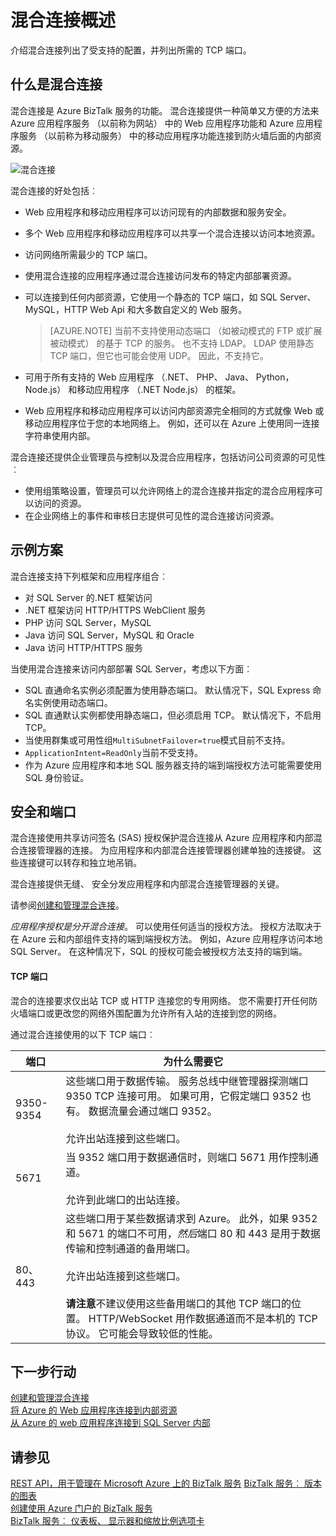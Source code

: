 <properties
    pageTitle="混合连接概述 |Microsoft Azure"
    description="了解如何混合连接、 安全、 TCP 端口和支持的配置。 MABS，WABS。"
    services="biztalk-services"
    documentationCenter=""
    authors="MandiOhlinger"
    manager="erikre"
    editor=""/>

<tags
    ms.service="biztalk-services"
    ms.workload="integration"
    ms.tgt_pltfrm="na"
    ms.devlang="na"
    ms.topic="get-started-article"
    ms.date="10/18/2016"
    ms.author="ccompy"/>


# <a name="hybrid-connections-overview"></a>混合连接概述
介绍混合连接列出了受支持的配置，并列出所需的 TCP 端口。


## <a name="what-is-a-hybrid-connection"></a>什么是混合连接

混合连接是 Azure BizTalk 服务的功能。 混合连接提供一种简单又方便的方法来 Azure 应用程序服务 （以前称为网站） 中的 Web 应用程序功能和 Azure 应用程序服务 （以前称为移动服务） 中的移动应用程序功能连接到防火墙后面的内部资源。

![混合连接][HCImage]

混合连接的好处包括︰

- Web 应用程序和移动应用程序可以访问现有的内部数据和服务安全。
- 多个 Web 应用程序和移动应用程序可以共享一个混合连接以访问本地资源。
- 访问网络所需最少的 TCP 端口。
- 使用混合连接的应用程序通过混合连接访问发布的特定内部部署资源。
- 可以连接到任何内部资源，它使用一个静态的 TCP 端口，如 SQL Server、 MySQL，HTTP Web Api 和大多数自定义的 Web 服务。

    > [AZURE.NOTE] 当前不支持使用动态端口 （如被动模式的 FTP 或扩展被动模式） 的基于 TCP 的服务。 也不支持 LDAP。 LDAP 使用静态 TCP 端口，但它也可能会使用 UDP。 因此，不支持它。

- 可用于所有支持的 Web 应用程序 （.NET、 PHP、 Java、 Python，Node.js） 和移动应用程序 （.NET Node.js） 的框架。
- Web 应用程序和移动应用程序可以访问内部资源完全相同的方式就像 Web 或移动应用程序位于您的本地网络上。 例如，还可以在 Azure 上使用同一连接字符串使用内部。


混合连接还提供企业管理员与控制以及混合应用程序，包括访问公司资源的可见性︰

- 使用组策略设置，管理员可以允许网络上的混合连接并指定的混合应用程序可以访问的资源。
- 在企业网络上的事件和审核日志提供可见性的混合连接访问资源。


## <a name="example-scenarios"></a>示例方案

混合连接支持下列框架和应用程序组合︰

- 对 SQL Server 的.NET 框架访问
- .NET 框架访问 HTTP/HTTPS WebClient 服务
- PHP 访问 SQL Server，MySQL
- Java 访问 SQL Server，MySQL 和 Oracle
- Java 访问 HTTP/HTTPS 服务

当使用混合连接来访问内部部署 SQL Server，考虑以下方面︰

- SQL 直通命名实例必须配置为使用静态端口。 默认情况下，SQL Express 命名实例使用动态端口。
- SQL 直通默认实例都使用静态端口，但必须启用 TCP。 默认情况下，不启用 TCP。
- 当使用群集或可用性组`MultiSubnetFailover=true`模式目前不支持。
- `ApplicationIntent=ReadOnly`当前不受支持。
- 作为 Azure 应用程序和本地 SQL 服务器支持的端到端授权方法可能需要使用 SQL 身份验证。


## <a name="security-and-ports"></a>安全和端口

混合连接使用共享访问签名 (SAS) 授权保护混合连接从 Azure 应用程序和内部混合连接管理器的连接。 为应用程序和内部混合连接管理器创建单独的连接键。 这些连接键可以转存和独立地吊销。

混合连接提供无缝、 安全分发应用程序和内部混合连接管理器的关键。

请参阅[创建和管理混合连接](integration-hybrid-connection-create-manage.md)。

*应用程序授权是分开混合连接*。 可以使用任何适当的授权方法。 授权方法取决于在 Azure 云和内部组件支持的端到端授权方法。 例如，Azure 应用程序访问本地 SQL Server。 在这种情况下，SQL 的授权可能会被授权方法支持的端到端。

#### <a name="tcp-ports"></a>TCP 端口
混合的连接要求仅出站 TCP 或 HTTP 连接您的专用网络。 您不需要打开任何防火墙端口或更改您的网络外围配置为允许所有入站的连接到您的网络。

通过混合连接使用的以下 TCP 端口︰

端口 | 为什么需要它
--- | ---
9350-9354 | 这些端口用于数据传输。 服务总线中继管理器探测端口 9350 TCP 连接可用。 如果可用，它假定端口 9352 也有。 数据流量会通过端口 9352。 <br/><br/>允许出站连接到这些端口。
5671 | 当 9352 端口用于数据通信时，则端口 5671 用作控制通道。 <br/><br/>允许到此端口的出站连接。
80、 443 | 这些端口用于某些数据请求到 Azure。 此外，如果 9352 和 5671 的端口不可用，*然后*端口 80 和 443 是用于数据传输和控制通道的备用端口。<br/><br/>允许出站连接到这些端口。 <br/><br/>**请注意**不建议使用这些备用端口的其他 TCP 端口的位置。 HTTP/WebSocket 用作数据通道而不是本机的 TCP 协议。 它可能会导致较低的性能。



## <a name="next-steps"></a>下一步行动

[创建和管理混合连接](integration-hybrid-connection-create-manage.md)<br/>
[将 Azure 的 Web 应用程序连接到内部资源](../app-service-web/web-sites-hybrid-connection-get-started.md)<br/>
[从 Azure 的 web 应用程序连接到 SQL Server 内部](../app-service-web/web-sites-hybrid-connection-connect-on-premises-sql-server.md)<br/>


## <a name="see-also"></a>请参见

[REST API，用于管理在 Microsoft Azure 上的 BizTalk 服务](http://msdn.microsoft.com/library/azure/dn232347.aspx)
[BizTalk 服务︰ 版本的图表](biztalk-editions-feature-chart.md)<br/>
[创建使用 Azure 门户的 BizTalk 服务](biztalk-provision-services.md)<br/>
[BizTalk 服务︰ 仪表板、 显示器和缩放比例选项卡](biztalk-dashboard-monitor-scale-tabs.md)<br/>

[HCImage]: ./media/integration-hybrid-connection-overview/WABS_HybridConnectionImage.png
[HybridConnectionTab]: ./media/integration-hybrid-connection-overview/WABS_HybridConnectionTab.png
[HCOnPremSetup]: ./media/integration-hybrid-connection-overview/WABS_HybridConnectionOnPremSetup.png
[HCManageConnection]: ./media/integration-hybrid-connection-overview/WABS_HybridConnectionManageConn.png
